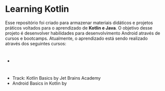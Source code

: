 # Learning Kotlin

Esse repositório foi criado para armazenar materiais didáticos e projetos práticos voltados para o aprendizado de **Kotlin e Java**. O objetivo desse projeto é desenvolver habilidades para desenvolvimento Android através de cursos e bootcamps. Atualmente, o aprendizado está sendo realizado através dos seguintes cursos:

- <a href = "https://developer.android.com/codelabs/kotlin-bootcamp-introduction#0"><h1 Kotlin Bootcamp for Programmers by Google Developers Training team> </a>
- Track: Kotlin Basics by Jet Brains Academy
- Android Basics in Kotlin by 
